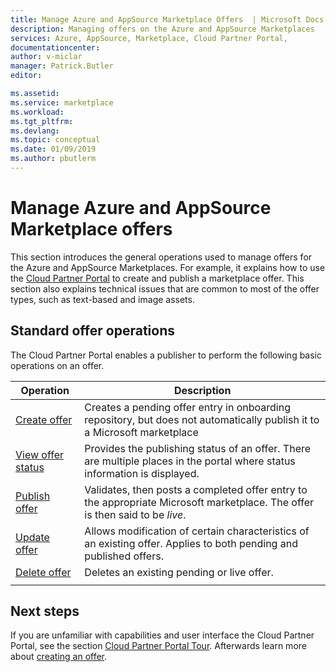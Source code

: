 ```yaml
---
title: Manage Azure and AppSource Marketplace Offers  | Microsoft Docs
description: Managing offers on the Azure and AppSource Marketplaces
services: Azure, AppSource, Marketplace, Cloud Partner Portal, 
documentationcenter:
author: v-miclar
manager: Patrick.Butler  
editor:

ms.assetid: 
ms.service: marketplace
ms.workload: 
ms.tgt_pltfrm: 
ms.devlang: 
ms.topic: conceptual
ms.date: 01/09/2019
ms.author: pbutlerm
---
```


# Manage Azure and AppSource Marketplace offers

This section introduces the general operations used to manage offers for the Azure and AppSource Marketplaces.  For example, it explains how to use the [Cloud Partner Portal](https://cloudpartner.azure.com/) to create and publish a marketplace offer.  This section also explains technical issues that are common to most of the offer types, such as text-based and image assets.


## Standard offer operations

The Cloud Partner Portal enables a publisher to perform the following basic operations on an offer.

|     Operation      |  Description                                           |
|     ---------      |  -----------                                           |
| [Create offer](./cpp-create-offer.md)   | Creates a pending offer entry in onboarding repository, but does not automatically publish it to a Microsoft marketplace | 
| [View offer status](./cpp-view-status-offer.md)   | Provides the publishing status of an offer.  There are multiple places in the portal where status information is displayed. |
| [Publish offer](./cpp-publish-offer.md) | Validates, then posts a completed offer entry to the appropriate Microsoft marketplace.  The offer is then said to be *live*. |
| [Update offer](./cpp-update-offer.md)   | Allows modification of certain characteristics of an existing offer.  Applies to both pending and published offers. |
| [Delete offer](./cpp-delete-offer.md)   | Deletes an existing pending or live offer.  | 
|  |  |
  

## Next steps

If you are unfamiliar with capabilities and user interface the Cloud Partner Portal, see the section [Cloud Partner Portal Tour](../portal-tour/cpp-portal-tour.md).  Afterwards learn more about [creating an offer](./cpp-create-offer.md).
